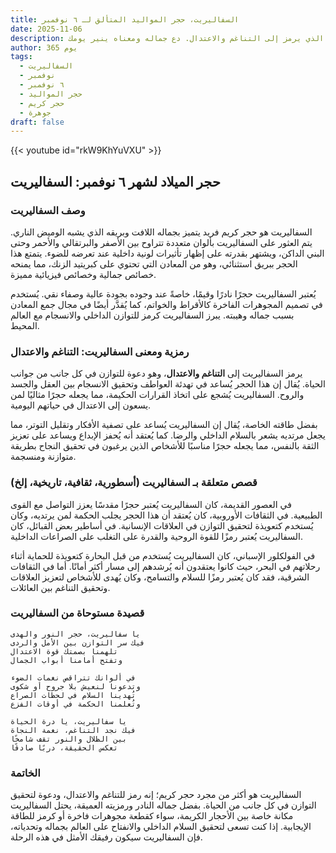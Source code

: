 ```yaml
---
title: السفاليريت، حجر المواليد المتألق لـ ٦ نوفمبر
date: 2025-11-06
description: اشعر بأهمية السفاليريت، حجر المواليد لـ ٦ نوفمبر الذي يرمز إلى التناغم والاعتدال. دع جماله ومعناه ينير يومك.
author: 365 يوم
tags:
  - السفاليريت
  - نوفمبر
  - ٦ نوفمبر
  - حجر المواليد
  - حجر كريم
  - جوهرة
draft: false
---
```


{{< youtube id="rkW9KhYuVXU" >}}

## حجر الميلاد لشهر ٦ نوفمبر: السفاليريت

### وصف السفاليريت

السفاليريت هو حجر كريم فريد يتميز بجماله اللافت وبريقه الذي يشبه الوميض الناري. يتم العثور على السفاليريت بألوان متعددة تتراوح بين الأصفر والبرتقالي والأحمر وحتى البني الداكن، ويشتهر بقدرته على إظهار تأثيرات لونية داخلية عند تعرضه للضوء. يتمتع هذا الحجر ببريق استثنائي، وهو من المعادن التي تحتوي على كبريتيد الزنك، مما يمنحه خصائص جمالية وخصائص فيزيائية مميزة.

يُعتبر السفاليريت حجرًا نادرًا وقيمًا، خاصةً عند وجوده بجودة عالية وصفاء نقي. يُستخدم في تصميم المجوهرات الفاخرة كالأقراط والخواتم، كما يُقدَّر أيضًا في مجال جمع المعادن بسبب جماله وهيبته. يبرز السفاليريت كرمز للتوازن الداخلي والانسجام مع العالم المحيط.

### رمزية ومعنى السفاليريت: التناغم والاعتدال

يرمز السفاليريت إلى **التناغم والاعتدال**، وهو دعوة للتوازن في كل جانب من جوانب الحياة. يُقال إن هذا الحجر يُساعد في تهدئة العواطف وتحقيق الانسجام بين العقل والجسد والروح. السفاليريت يُشجع على اتخاذ القرارات الحكيمة، مما يجعله حجرًا مثاليًا لمن يسعون إلى الاعتدال في حياتهم اليومية.

بفضل طاقته الخاصة، يُقال إن السفاليريت يُساعد على تصفية الأفكار وتقليل التوتر، مما يجعل مرتديه يشعر بالسلام الداخلي والرضا. كما يُعتقد أنه يُحفز الإبداع ويساعد على تعزيز الثقة بالنفس، مما يجعله حجرًا مناسبًا للأشخاص الذين يرغبون في تحقيق النجاح بطريقة متوازنة ومنسجمة.

### قصص متعلقة بـ السفاليريت (أسطورية، ثقافية، تاريخية، إلخ)

في العصور القديمة، كان السفاليريت يُعتبر حجرًا مقدسًا يعزز التواصل مع القوى الطبيعية. في الثقافات الأوروبية، كان يُعتقد أن هذا الحجر يجلب الحكمة لمن يرتديه، وكان يُستخدم كتعويذة لتحقيق التوازن في العلاقات الإنسانية. في أساطير بعض القبائل، كان السفاليريت يُعتبر رمزًا للقوة الروحية والقدرة على التغلب على الصراعات الداخلية.

في الفولكلور الإسباني، كان السفاليريت يُستخدم من قبل البحارة كتعويذة للحماية أثناء رحلاتهم في البحر، حيث كانوا يعتقدون أنه يُرشدهم إلى مسار أكثر أمانًا. أما في الثقافات الشرقية، فقد كان يُعتبر رمزًا للسلام والتسامح، وكان يُهدى للأشخاص لتعزيز العلاقات وتحقيق التناغم بين العائلات.

### قصيدة مستوحاة من السفاليريت

```
يا سفاليريت، حجر النور والهدى  
فيك سر التوازن بين الأمل والردى  
تلهمنا بصمتك قوة الاعتدال  
وتفتح أمامنا أبواب الجمال  

في ألوانك تتراقص نغمات الضوء  
وتدعونا لنعيش بلا جروح أو شكوى  
تُهدينا السلام في لحظات الصراع  
وتُعلمنا الحكمة في أوقات الفزع  

يا سفاليريت، يا درة الحياة  
فيك نجد التناغم، نغمة النجاة  
بين الظلال والنور تقف شامخًا  
تعكس الحقيقة، دربًا صادقًا  
```

### الخاتمة

السفاليريت هو أكثر من مجرد حجر كريم؛ إنه رمز للتناغم والاعتدال، ودعوة لتحقيق التوازن في كل جانب من الحياة. بفضل جماله النادر ورمزيته العميقة، يحتل السفاليريت مكانة خاصة بين الأحجار الكريمة، سواء كقطعة مجوهرات فاخرة أو كرمز للطاقة الإيجابية. إذا كنت تسعى لتحقيق السلام الداخلي والانفتاح على العالم بجماله وتحدياته، فإن السفاليريت سيكون رفيقك الأمثل في هذه الرحلة.